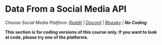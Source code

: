 # Data From a Social Media API
_Choose Social Media Platform: <a href='../../reddit/ch08_data_mining/02_platform_api_data.html'>Reddit</a> | <a href='../../discord/ch08_data_mining/02_platform_api_data.html'>Discord</a> | <a href='../../bsky/ch08_data_mining/02_platform_api_data.html'>Bluesky</a> | __No Coding___


__This section is for coding versions of this course only. If you want to look at code, please try one of the platforms.__